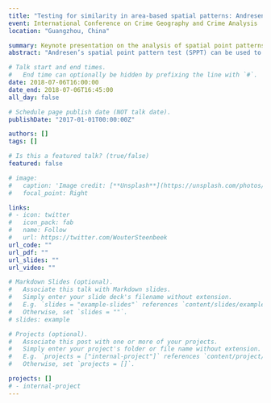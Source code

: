 ```yaml
---
title: "Testing for similarity in area-based spatial patterns: Andresen's test, critique, and improvements"
event: International Conference on Crime Geography and Crime Analysis
location: "Guangzhou, China"

summary: Keynote presentation on the analysis of spatial point patterns
abstract: "Andresen’s spatial point pattern test (SPPT) can be used to compare two spatial point patterns on defined areal units: it identifies in which particular areas the spatial point patterns diverge and aggregates these local (dis)similarities to one global measure. It has been widely applied to geographic analyses of crime and police behavior. I discuss the limitations of the SPPT and discuss an improved method. I provide code examples and an R package on Github to perform the improved tests easily."

# Talk start and end times.
#   End time can optionally be hidden by prefixing the line with `#`.
date: 2018-07-06T16:00:00
date_end: 2018-07-06T16:45:00
all_day: false

# Schedule page publish date (NOT talk date).
publishDate: "2017-01-01T00:00:00Z"

authors: []
tags: []

# Is this a featured talk? (true/false)
featured: false

# image:
#   caption: 'Image credit: [**Unsplash**](https://unsplash.com/photos/ewGMqs2tmJI)'
#   focal_point: Right

links:
# - icon: twitter
#   icon_pack: fab
#   name: Follow
#   url: https://twitter.com/WouterSteenbeek
url_code: ""
url_pdf: ""
url_slides: ""
url_video: ""

# Markdown Slides (optional).
#   Associate this talk with Markdown slides.
#   Simply enter your slide deck's filename without extension.
#   E.g. `slides = "example-slides"` references `content/slides/example-slides.md`.
#   Otherwise, set `slides = ""`.
# slides: example

# Projects (optional).
#   Associate this post with one or more of your projects.
#   Simply enter your project's folder or file name without extension.
#   E.g. `projects = ["internal-project"]` references `content/project/deep-learning/index.md`.
#   Otherwise, set `projects = []`.

projects: []
# - internal-project
---
```

